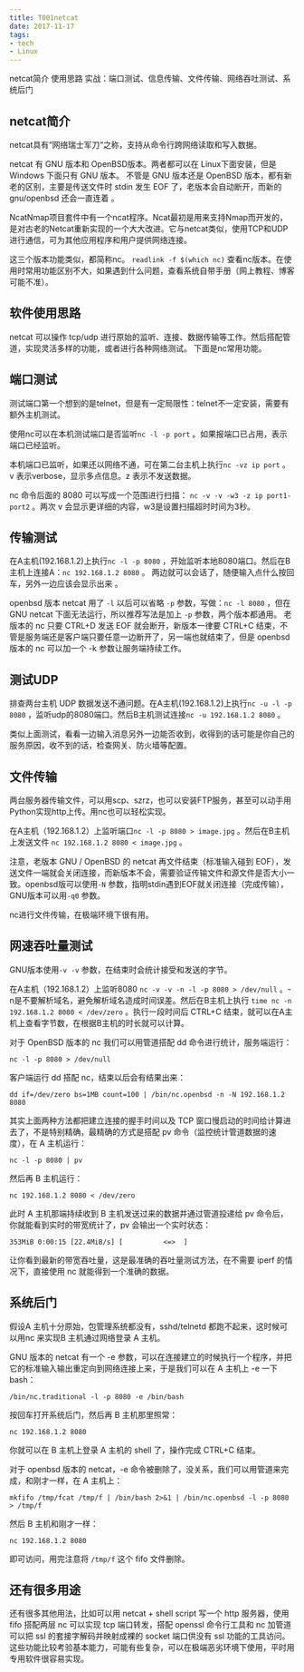 ```yaml
---
title: T001netcat
date: 2017-11-17
tags:
- tech
- Linux
---
```


netcat简介
使用思路
实战：端口测试、信息传输、文件传输、网络吞吐测试、系统后门

<!--more-->

## netcat简介

netcat具有“网络瑞士军刀“之称，支持从命令行跨网络读取和写入数据。

netcat 有 GNU 版本和 OpenBSD版本。两者都可以在 Linux下面安装，但是 Windows 下面只有 GNU 版本。 不管是 GNU 版本还是 OpenBSD 版本，都有新老的区别，主要是传送文件时 stdin 发生 EOF 了，老版本会自动断开，而新的 gnu/openbsd 还会一直连着 。

NcatNmap项目套件中有一个ncat程序。Ncat最初是用来支持Nmap而开发的，是对古老的Netcat重新实现的一个大大改进。它与netcat类似，使用TCP和UDP进行通信，可为其他应用程序和用户提供网络连接。

这三个版本功能类似，都简称nc。 `readlink -f $(which nc)` 查看nc版本。在使用时常用功能区别不大，如果遇到什么问题，查看系统自带手册（网上教程、博客可能不准）。

## 软件使用思路

 netcat 可以操作 tcp/udp 进行原始的监听、连接、数据传输等工作。然后搭配管道，实现灵活多样的功能，或者进行各种网络测试。 下面是nc常用功能。

## 端口测试

测试端口第一个想到的是telnet，但是有一定局限性：telnet不一定安装，需要有额外主机测试。

使用nc可以在本机测试端口是否监听`nc -l -p port` 。如果报端口已占用，表示端口已经监听。

本机端口已监听，如果还以网络不通，可在第二台主机上执行`nc -vz ip port` 。v 表示verbose，显示多点信息。z 表示不发送数据。

 nc 命令后面的 8080 可以写成一个范围进行扫描： `nc -v -v -w3 -z ip port1-port2` 。两次 v 会显示更详细的内容，w3是设置扫描超时时间为3秒。

## 传输测试

在A主机(192.168.1.2)上执行`nc -l -p 8080` ，开始监听本地8080端口。然后在B主机上连接A：`nc 192.168.1.2 8080` 。 两边就可以会话了，随便输入点什么按回车，另外一边应该会显示出来 。

openbsd 版本 netcat 用了 `-l` 以后可以省略 `-p` 参数，写做：`nc -l 8080` ，但在 GNU netcat 下面无法运行，所以推荐写法是加上 `-p` 参数，两个版本都通用。 老版本的 nc 只要 CTRL+D 发送 EOF 就会断开，新版本一律要 CTRL+C 结束，不管是服务端还是客户端只要任意一边断开了，另一端也就结束了，但是 openbsd 版本的 nc 可以加一个 -k 参数让服务端持续工作。  

## 测试UDP

排查两台主机 UDP 数据发送不通问题。在A主机(192.168.1.2)上执行`nc -u -l -p 8080` ，监听udp的8080端口。然后B主机测试连接`nc -u 192.168.1.2 8080` 。

类似上面测试，看看一边输入消息另外一边能否收到，收得到的话可能是你自己的服务原因，收不到的话，检查网关、防火墙等配置。

## 文件传输

两台服务器传输文件，可以用scp、szrz，也可以安装FTP服务，甚至可以动手用Python实现http上传。用nc也可以轻松实现。

在A主机（192.168.1.2）上监听端口`nc -l -p 8080 > image.jpg` 。然后在B主机上发送文件 `nc 192.168.1.2 8080 < image.jpg` 。

注意，老版本 GNU / OpenBSD 的 netcat 再文件结束（标准输入碰到 EOF），发送文件一端就会关闭连接，而新版本不会，需要验证传输文件和源文件是否大小一致。openbsd版可以使用`-N` 参数，指明stdin遇到EOF就关闭连接（完成传输），GNU版本可以用`-q0` 参数。

nc进行文件传输，在极端环境下很有用。

## 网速吞吐量测试

GNU版本使用`-v -v` 参数，在结束时会统计接受和发送的字节。

在A主机（192.168.1.2）上监听8080 `nc -v -v -n -l -p 8080 > /dev/null` 。-n是不要解析域名，避免解析域名造成时间误差。然后在B主机上执行 `time nc -n 192.168.1.2 8080 < /dev/zero` 。执行一段时间后 CTRL+C 结束，就可以在A主机上查看字节数，在根据B主机的时长就可以计算。

对于 OpenBSD 版本的 nc 我们可以用管道搭配 dd 命令进行统计，服务端运行：

```
nc -l -p 8080 > /dev/null
```

客户端运行 dd 搭配 nc，结束以后会有结果出来：

```
dd if=/dev/zero bs=1MB count=100 | /bin/nc.openbsd -n -N 192.168.1.2 8080
```

其实上面两种方法都把建立连接的握手时间以及 TCP 窗口慢启动的时间给计算进去了，不是特别精确，最精确的方式是搭配 pv 命令（监控统计管道数据的速度），在 A 主机运行：

```
nc -l -p 8080 | pv
```

然后再 B 主机运行：

```
nc 192.168.1.2 8080 < /dev/zero
```

此时 A 主机那端持续收到 B 主机发送过来的数据并通过管道投递给 pv 命令后，你就能看到实时的带宽统计了，pv 会输出一个实时状态：

```
353MiB 0:00:15 [22.4MiB/s] [          <=>  ]
```

让你看到最新的带宽吞吐量，这是最准确的吞吐量测试方法，在不需要 iperf 的情况下，直接使用 nc 就能得到一个准确的数据。

## 系统后门

假设A 主机十分原始，包管理系统都没有，sshd/telnetd 都跑不起来，这时候可以用nc 来实现B 主机通过网络登录 A 主机。

GNU 版本的 netcat 有一个 -e 参数，可以在连接建立的时候执行一个程序，并把它的标准输入输出重定向到网络连接上来，于是我们可以在 A 主机上 -e 一下 bash：

```
/bin/nc.traditional -l -p 8080 -e /bin/bash
```

按回车打开系统后门，然后再 B 主机那里照常：

```
nc 192.168.1.2 8080
```

你就可以在 B 主机上登录 A 主机的 shell 了，操作完成 CTRL+C 结束。

对于 openbsd 版本的 netcat，-e 命令被删除了，没关系，我们可以用管道来完成，和刚才一样，在 A 主机上：

```
mkfifo /tmp/fcat /tmp/f | /bin/bash 2>&1 | /bin/nc.openbsd -l -p 8080 > /tmp/f
```

然后 B 主机和刚才一样：

```
nc 192.168.1.2 8080
```

即可访问，用完注意将 `/tmp/f` 这个 fifo 文件删除。

## 还有很多用途

还有很多其他用法，比如可以用 netcat + shell script 写一个 http 服务器，使用 fifo 搭配两层 nc 可以实现 tcp 端口转发，搭配 openssl 命令行工具和 nc 加管道可以把 ssl 的套接字解码并映射成裸的 socket 端口供没有 ssl 功能的工具访问。 这些功能比较考验基本能力，可能有些复杂，可以在极端恶劣环境下使用，平时用专用软件很容易实现。
